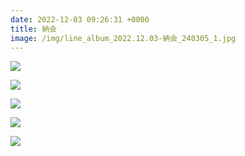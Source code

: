 ```yaml
---
date: 2022-12-03 09:26:31 +0000
title: 納会
image: /img/line_album_2022.12.03-納会_240305_1.jpg
---
```

![](/img/line_album_2022.12.03-納会_240305_2.jpg)

![](/img/line_album_2022.12.03-納会_240305_3.jpg)

![](/img/line_album_2022.12.03-納会_240305_4.jpg)

![](/img/line_album_2022.12.03-納会_240305_5.jpg)

![](/img/line_album_2022.12.03-納会_240305_6.jpg)

